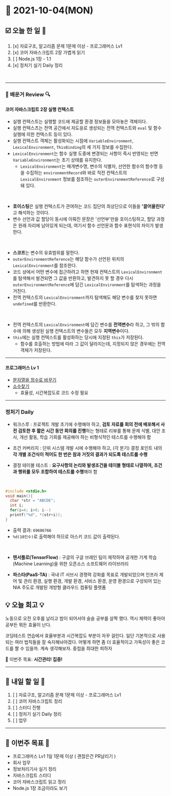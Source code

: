 # 📆 2021-10-04(MON)
## ☑️ 오늘 한 일 📑
1. [x] 자료구조, 알고리즘 문제 1문제 이상 - 프로그래머스 Lv1
2. [x] 코어 자바스크립트 2장 가볍게 읽기
3. [ ] Node.js 1장 - 1.1 
4. [x] 정처기 실기 Daily 정리 
<br>

***

### 📌️ 배운거 Review 🔍️

#### 코어 자바스크립트 2장 실행 컨텍스트 
- 실행 컨텍스트는 실행할 코드에 제공할 환경 정보들을 모아놓은 객체이다. 
- 실행 컨텍스츠는 전역 공간에서 자도응로 생성되는 전역 컨텍스트와 `eval` 및 함수 실행에 의한 컨텍스트 등이 있다. 
- 실행 컨텍스트 객체는 활성화되는 시점에 `VariableEnvironment`, `LexicalEnvironment`, `ThisBinding`의 세 가지 정보를 수집한다. 
- `LexicalEnvironment`는 함수 실행 도중에 변경되는 사항이 즉시 반영되는 반면 `VariableEnvironment`는 초기 상태를 유지한다. 
  - `LexicalEnvironment`는 매개변수명, 변수의 식별자, 선언한 함수의 함수명 등을 수집하는 `environmentRecord`와 바로 직전 컨텍스트의 `LexicalEnvironment` 정보를 참조하는 `outerEnvironmentReference`로 구성돼 있다.
  
<br>

- **호이스팅**은 실행 컨텍스트가 관여하는 코드 집단의 최상단으로 이들을 **'끌어올린다'** 고 해석하는 것이다. 
- 변수 선언과 값 할당이 동시에 이뤄진 문장은 '선언부'만을 호이스팅하고, 할당 과정은 원래 자리에 남아있게 되는데, 여기서 함수 선언문과 함수 표현식의 차이가 발생한다. 

<br>

- **스코프**는 변수의 유효범위를 말한다.
- `outerEnvironmentReference`는 해당 함수가 선언된 위치의 `LexicalEnvironment`를 참조한다. 
- 코드 상에서 어떤 변수에 접근하려고 하면 현재 컨텍스트의 `LexicalEnvironment`를 탐색해서 발견되면 그 값을 반환하고, 발견하지 못 할 경우 
다시 `outerEnvironmentReference`에 담긴 `LexicalEnvironment`를 탐색하는 과정을 거친다. 
- 전역 컨텍스트의 `LexicalEnvironment`까지 탐색해도 해당 변수를 찾지 못하면 `undefined`를 반환한다. 

<br>

- 전역 컨텍스트의 `LexicalEnvironment`에 담긴 변수를 **전역변수**라 하고, 그 밖의 함수에 의해 생성된 실행 컨텍스트의 변수들은 모두 **지역변수**이다.
- `this`에는 실행 컨텍스트를 활성화하는 당시에 지정된 `this`가 저장된다. 
  - 함수를 호출하는 방법에 따라 그 값이 달라지는데, 지정되지 않은 경우에는 전역 객체가 저장된다.

***

#### 프로그래머스 Lv 1 
- [문자열을 정수로 바꾸기](https://github.com/Kyuwon53/Python-algorithm/tree/main/programmers/Level1/%EB%AC%B8%EC%9E%90%EC%97%B4%EC%9D%84%20%EC%A0%95%EC%88%98%EB%A1%9C%20%EB%B0%94%EA%BE%B8%EA%B8%B0)
- [소수찾기](https://github.com/Kyuwon53/Python-algorithm/tree/main/programmers/Level1/%EC%86%8C%EC%88%98%EC%B0%BE%EA%B8%B0)
  - 효율성, 시간복잡도로 코드 수정 필요 
***

### 정처기 Daily
- 워크스루 : 프로젝트 개발 초기에 수행해야 하고, **검토 자료를 회의 전에 배포해서 사전 검토한 후 짧은 시간 동안 회의를 진행**하는 형태로 리뷰를 통해
문제 식별, 대안 조사, 개선 활동, 학습 기회를 제공해야 하는 비형식적인 테스트를 수행해야 함 

- 조건 커버리지 : 단위 시스템 개발 시에 수행해야 하고, (각 분기) 결정 포인트 내의 **각 개별 조건식이 적어도 한 번은 참과 거짓의 결과가 되도록 테스트를 수행**

- 결정 테이블 테스트 : **요구사항의 논리와 발생조건을 테이블 형태로 나열하여, 조건과 행위를 모두 조합하여 테스트를 수행**해야 함

<br>

```c
#include <stdio.h>
void main(){
  char *str = "ABCDE";
  int i;
  for(i=4; i>0; i--)
  printf("%d", *(str+i));
}
```
- 출력 결과: `69686766`
- `%d(10진수)`로 출력해야 하므로 아스키 코드 값이 출력된다. 

<br>

- **텐서플로(TensorFlow)** : 구글의 구글 브레인 팀이 제작하여 공개한 기계 학습(Machine Learning)을 위한 오픈소스 소프트웨어 라이브러리   
  

- **파스타(PaaS-TA)** : 국내 IT 서브시 경쟁력 강화를 목표로 개발되었으며 인프라 제어 및 관리 환경, 실행 환경, 개발 환경, 서비스 환경, 운영 환경으로 구성되어 있는 NIA 주도로 개발된 개방형 클라우드 컴퓨팅 플랫폼 


## 💡 오늘  회고 💡

노동으로 오전 오후를 날리고 밤이 되어서야 슬슬 공부를 살짝 했다. 역시 체력이 좋아야 공부든 뭐든 효율이 난다. 

코딩테스트 연습에서 효율부분과 시간복잡도 부분이 자꾸 걸린다. 일단 기본적으로 사용되는 여러 법칙들을 잘 숙지해놔야겠다. 어떻게 하면 좀 더 효율적이고 
가독성이 좋은 코드를 짤 수 있을까. 계속 생각해보자. 중첩을 최대한 피하자 



🎯 이번주 목표: **시간관리! 집중!** 

***

## 🎯 내일 할 일 🎯
1. [ ] 자료구조, 알고리즘 문제 1문제 이상 - 프로그래머스 Lv1
2. [ ] 코어 자바스크립트 정리
3. [ ] 스터디 진행
4. [ ] 정처기 실기 Daily 정리 
5. [ ] 업무

***
## 🏁 이번주 목표 🏁
- 프로그래머스 Lv1 1일 1문제 이상 ( 괜찮은건 PR날리기 )
- 회사 업무 
- 정보처리기사 실기 정리
- 자바스크립트 스터디 
- 코어 자바스크립트 읽고 정리 
- Node.js 1장 조금이라도 보기 
